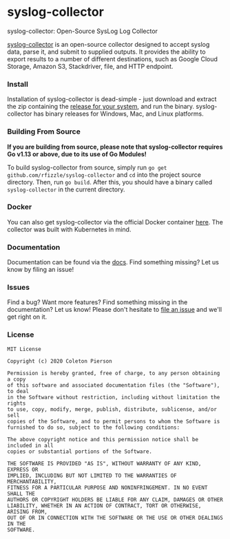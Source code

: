 syslog-collector
=======

syslog-collector: Open-Source SysLog Log Collector

[syslog-collector](https://github.com/rfizzle/syslog-collector) is an open-source collector designed to accept syslog data, parse it, and submit to supplied outputs. It provides the ability to export results to a number of different destinations, such as Google Cloud Storage, Amazon S3, Stackdriver, file, and HTTP endpoint.

### Install

Installation of syslog-collector is dead-simple - just download and extract the zip containing the [release for your system](https://github.com/rfizzle/syslog-collector/releases/), and run the binary. syslog-collector has binary releases for Windows, Mac, and Linux platforms.

### Building From Source
**If you are building from source, please note that syslog-collector requires Go v1.13 or above, due to its use of Go Modules!**

To build syslog-collector from source, simply run `go get github.com/rfizzle/syslog-collector` and `cd` into the project source directory. Then, run `go build`. After this, you should have a binary called `syslog-collector` in the current directory.

### Docker
You can also get syslog-collector via the official Docker container [here](https://hub.docker.com/r/rfizzle/syslog-collector/).
The collector was built with Kubernetes in mind.

### Documentation

Documentation can be found via the [docs](https://github.com/rfizzle/syslog-collector/tree/master/docs). Find something missing? Let us know by filing an issue!

### Issues

Find a bug? Want more features? Find something missing in the documentation? Let us know! Please don't hesitate to [file an issue](https://github.com/rfizzle/syslog-collector/issues/new) and we'll get right on it.

### License
```
MIT License

Copyright (c) 2020 Coleton Pierson

Permission is hereby granted, free of charge, to any person obtaining a copy
of this software and associated documentation files (the "Software"), to deal
in the Software without restriction, including without limitation the rights
to use, copy, modify, merge, publish, distribute, sublicense, and/or sell
copies of the Software, and to permit persons to whom the Software is
furnished to do so, subject to the following conditions:

The above copyright notice and this permission notice shall be included in all
copies or substantial portions of the Software.

THE SOFTWARE IS PROVIDED "AS IS", WITHOUT WARRANTY OF ANY KIND, EXPRESS OR
IMPLIED, INCLUDING BUT NOT LIMITED TO THE WARRANTIES OF MERCHANTABILITY,
FITNESS FOR A PARTICULAR PURPOSE AND NONINFRINGEMENT. IN NO EVENT SHALL THE
AUTHORS OR COPYRIGHT HOLDERS BE LIABLE FOR ANY CLAIM, DAMAGES OR OTHER
LIABILITY, WHETHER IN AN ACTION OF CONTRACT, TORT OR OTHERWISE, ARISING FROM,
OUT OF OR IN CONNECTION WITH THE SOFTWARE OR THE USE OR OTHER DEALINGS IN THE
SOFTWARE.
```